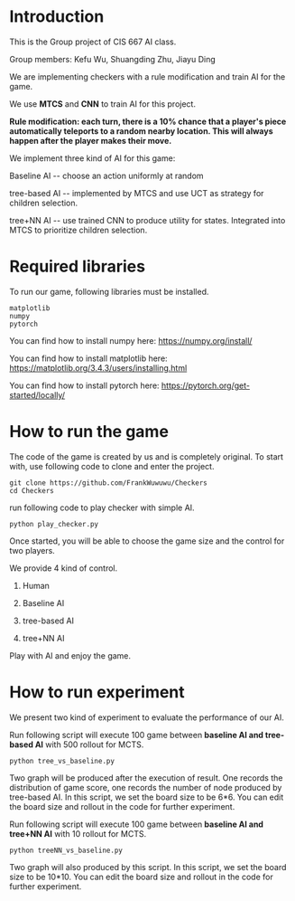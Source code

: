 # Introduction
This is the Group project of CIS 667 AI class.

Group members:  Kefu Wu,  Shuangding Zhu,  Jiayu Ding

We are implementing checkers with a rule modification and train AI for the game.

We use **MTCS** and **CNN** to train AI for this project.

**Rule modification: each turn, there is a 10% chance that a player's piece automatically teleports to a random nearby location. This will always happen after the player makes their move.**

We implement three kind of AI for this game:

Baseline AI -- choose an action uniformly at random

tree-based AI -- implemented by MTCS and use UCT as strategy for children selection. 

tree+NN AI -- use trained CNN to produce utility for states. Integrated into MTCS to prioritize children selection.

# Required libraries
To run our game, following libraries must be installed.
```
matplotlib
numpy
pytorch
```
You can find how to install numpy here:
https://numpy.org/install/

You can find how to install matplotlib here:
https://matplotlib.org/3.4.3/users/installing.html

You can find how to install pytorch here:
https://pytorch.org/get-started/locally/


# How to run the game
The code of the game is created by us and is completely original.
To start with, use following code to clone and enter the project.
```
git clone https://github.com/FrankWuwuwu/Checkers
cd Checkers
```
run following code to play checker with simple AI.
```
python play_checker.py
```

Once started, you will be able to choose the game size and the control for two players.

We provide 4 kind of control.

1. Human

2. Baseline AI

4. tree-based AI

6. tree+NN AI

Play with AI and enjoy the game.

# How to run experiment

We present two kind of experiment to evaluate the performance of our AI.

Run following script will execute 100 game between **baseline AI and tree-based AI** with 500 rollout for MCTS.
```
python tree_vs_baseline.py
```
Two graph will be produced after the execution of result. One records the distribution of game score, one records the number of node produced by tree-based AI.
In this script, we set the board size to be 6*6. You can edit the board size and rollout in the code for further experiment.

Run following script will execute 100 game between **baseline AI and tree+NN AI** with 10 rollout for MCTS.
```
python treeNN_vs_baseline.py
```
Two graph will also produced by this script.
In this script, we set the board size to be 10*10. You can edit the board size and rollout in the code for further experiment.
